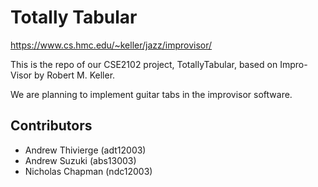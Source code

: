 # Totally Tabular

https://www.cs.hmc.edu/~keller/jazz/improvisor/

This is the repo of our CSE2102 project, TotallyTabular, based on Impro-Visor by Robert M. Keller.

We are planning to implement guitar tabs in the improvisor software.

## Contributors

* Andrew Thivierge (adt12003)
* Andrew Suzuki (abs13003)
* Nicholas Chapman (ndc12003)
